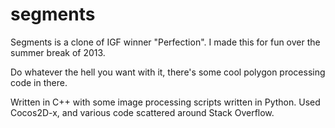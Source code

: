 segments
========

Segments is a clone of IGF winner "Perfection".
I made this for fun over the summer break of 2013.

Do whatever the hell you want with it, there's some cool polygon processing code in there.

Written in C++ with some image processing scripts written in Python.
Used Cocos2D-x, and various code scattered around Stack Overflow.
